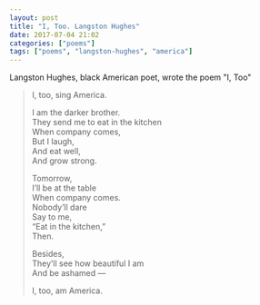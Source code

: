 ```yaml
---
layout: post
title: "I, Too. Langston Hughes"
date: 2017-07-04 21:02
categories: ["poems"]
tags: ["poems", "langston-hughes", "america"]
---
```


Langston Hughes, black American poet, wrote the poem "I, Too"



> I, too, sing America.
>
> I am the darker brother. <br />
> They send me to eat in the kitchen <br />
> When company comes, <br />
> But I laugh, <br />
> And eat well, <br />
> And grow strong. <br />
>
> Tomorrow, <br />
> I’ll be at the table <br />
> When company comes. <br />
> Nobody’ll dare <br />
> Say to me, <br />
> “Eat in the kitchen,” <br />
> Then. <br />
>
> Besides, <br />
> They’ll see how beautiful I am <br />
> And be ashamed &mdash; <br />
>
> I, too, am America.
>
